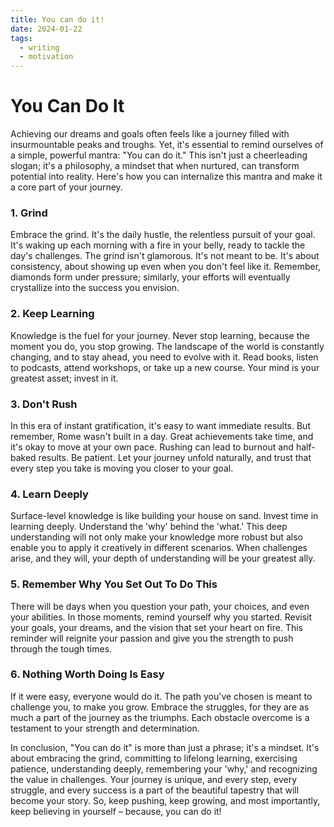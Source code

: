 ```yaml
---
title: You can do it!
date: 2024-01-22
tags:
  - writing
  - motivation
---
```


# You Can Do It

Achieving our dreams and goals often feels like a journey filled with insurmountable peaks and troughs. Yet, it's essential to remind ourselves of a simple, powerful mantra: "You can do it." This isn't just a cheerleading slogan; it's a philosophy, a mindset that when nurtured, can transform potential into reality. Here's how you can internalize this mantra and make it a core part of your journey.

### 1. Grind

Embrace the grind. It's the daily hustle, the relentless pursuit of your goal. It's waking up each morning with a fire in your belly, ready to tackle the day's challenges. The grind isn't glamorous. It's not meant to be. It's about consistency, about showing up even when you don't feel like it. Remember, diamonds form under pressure; similarly, your efforts will eventually crystallize into the success you envision.

### 2. Keep Learning

Knowledge is the fuel for your journey. Never stop learning, because the moment you do, you stop growing. The landscape of the world is constantly changing, and to stay ahead, you need to evolve with it. Read books, listen to podcasts, attend workshops, or take up a new course. Your mind is your greatest asset; invest in it.

### 3. Don't Rush

In this era of instant gratification, it's easy to want immediate results. But remember, Rome wasn't built in a day. Great achievements take time, and it's okay to move at your own pace. Rushing can lead to burnout and half-baked results. Be patient. Let your journey unfold naturally, and trust that every step you take is moving you closer to your goal.

### 4. Learn Deeply

Surface-level knowledge is like building your house on sand. Invest time in learning deeply. Understand the 'why' behind the 'what.' This deep understanding will not only make your knowledge more robust but also enable you to apply it creatively in different scenarios. When challenges arise, and they will, your depth of understanding will be your greatest ally.

### 5. Remember Why You Set Out To Do This

There will be days when you question your path, your choices, and even your abilities. In those moments, remind yourself why you started. Revisit your goals, your dreams, and the vision that set your heart on fire. This reminder will reignite your passion and give you the strength to push through the tough times.

### 6. Nothing Worth Doing Is Easy

If it were easy, everyone would do it. The path you've chosen is meant to challenge you, to make you grow. Embrace the struggles, for they are as much a part of the journey as the triumphs. Each obstacle overcome is a testament to your strength and determination.

In conclusion, "You can do it" is more than just a phrase; it's a mindset. It's about embracing the grind, committing to lifelong learning, exercising patience, understanding deeply, remembering your 'why,' and recognizing the value in challenges. Your journey is unique, and every step, every struggle, and every success is a part of the beautiful tapestry that will become your story. So, keep pushing, keep growing, and most importantly, keep believing in yourself – because, you can do it!
